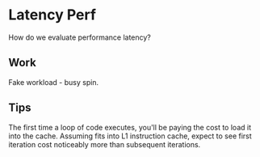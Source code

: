 # Latency Perf

How do we evaluate performance latency?

## Work

Fake workload - busy spin.

## Tips

The first time a loop of code executes, you'll be paying the cost to load it
into the cache. Assuming fits into L1 instruction cache, expect to see first
iteration cost noticeably more than subsequent iterations.

